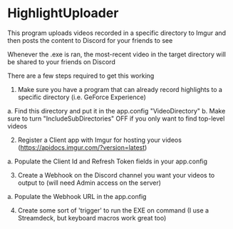 # HighlightUploader
This program uploads videos recorded in a specific directory to Imgur and then posts the content to Discord for your friends to see

Whenever the .exe is ran, the most-recent video in the target directory will be shared to your friends on Discord

There are a few steps required to get this working

1. Make sure you have a program that can already record highlights to a specific directory (i.e. GeForce Experience)

  a. Find this directory and put it in the app.config "VideoDirectory"
  b. Make sure to turn "IncludeSubDirectories" OFF if you only want to find top-level videos

2. Register a Client app with Imgur for hosting your videos (https://apidocs.imgur.com/?version=latest)

  a. Populate the Client Id and Refresh Token fields in your app.config

3. Create a Webhook on the Discord channel you want your videos to output to (will need Admin access on the server)

  a. Populate the Webhook URL in the app.config
  
4. Create some sort of 'trigger' to run the EXE on command (I use a Streamdeck, but keyboard macros work great too)
